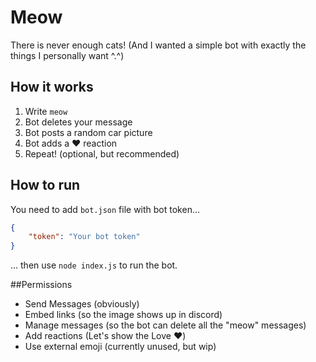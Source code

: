 # Meow

There is never enough cats!
(And I wanted a simple bot with exactly the things I personally want ^.^)

## How it works
1. Write `meow`
2. Bot deletes your message
3. Bot posts a random car picture
4. Bot adds a ❤️ reaction
5. Repeat! (optional, but recommended)

## How to run
You need to add `bot.json` file with bot token...
```json
{
    "token": "Your bot token"
}
```
... then use `node index.js` to run the bot.

##Permissions
- Send Messages (obviously)
- Embed links (so the image shows up in discord)
- Manage messages (so the bot can delete all the "meow" messages)
- Add reactions (Let's show the Love ❤️)
- Use external emoji (currently unused, but wip)

